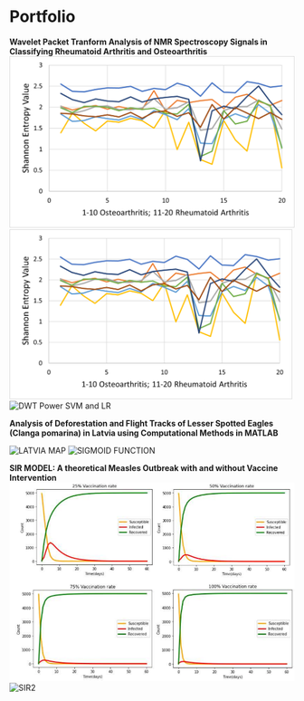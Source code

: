 # Portfolio

**Wavelet Packet Tranform Analysis of NMR Spectroscopy Signals in Classifying Rheumatoid Arthritis and Osteoarthritis**
![WPT_DB2_SHANNON_FEATURES.png](WPT_DB2_SHANNON_FEATURES.png)
<img src="WPT_DB2_SHANNON_FEATURES.png" alt="WPT_DB2_SHANNON_FEATURES" width="500">
![DWT Power SVM and LR](https://github.com/user-attachments/assets/e52fc8e0-9590-45c3-8993-3ee0d1bafd73)

**Analysis of Deforestation and Flight Tracks of Lesser Spotted Eagles (Clanga pomarina) in Latvia using Computational Methods in MATLAB**

![LATVIA MAP](https://github.com/user-attachments/assets/82ddf615-8e02-4ad5-8ebd-ef43e3a39642)
![SIGMOID FUNCTION](https://github.com/user-attachments/assets/f32a2f63-b70d-4cf2-bafa-229c36398078)

**SIR MODEL: A theoretical Measles Outbreak with and without Vaccine Intervention**
![SIR](SIR.PNG)
![SIR2](https://github.com/user-attachments/assets/881b5011-6179-437a-9dc9-a2a3cfd6ae4f)
